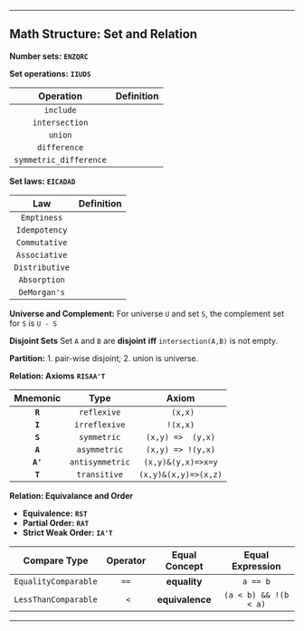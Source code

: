 ***
Math Structure: Set and Relation
----

**Number sets:** **`ENZQRC`**

**Set operations:**
**`IIUDS`**

| Operation | Definition |
|:---------:|:----------:|
| `include`              |
| `intersection`         |
| `union`                |
| `difference`           |
| `symmetric_difference` |

**Set laws:**
**`EICADAD`**

| Law | Definition |
|:---:|:----------:|
| `Emptiness`      |
| `Idempotency`    |
| `Commutative`    |
| `Associative`    |
| `Distributive`   |
| `Absorption`     |
| `DeMorgan's`     |


**Universe and Complement:** For universe `U` and set `S`, the complement set for `S` is `U - S`

**Disjoint Sets** Set `A` and `B` are **disjoint** **iff** `intersection(A,B)` is not empty.

**Partition:** 1. pair-wise disjoint; 2. union is universe.


**Relation: Axioms**
**`RISAA'T`**

|  Mnemonic  |      Type        |      Axiom             |
|:----------:|:----------------:|:----------------------:|
|  **`R`**   |     `reflexive`  |  ` (x,x)`              |
|  **`I`**   |   `irreflexive`  |  `!(x,x)`              |
|  **`S`**   |     `symmetric`  |  `(x,y) =>  (y,x)`     |
|  **`A`**   |    `asymmetric`  |  `(x,y) => !(y,x)`     |
|  **`A'`**  | `antisymmetric`  |  `(x,y)&(y,x)=>x=y`    |
|  **`T`**   |    `transitive`  |  `(x,y)&(x,y)=>(x,z)`  |


**Relation: Equivalance and Order**

* **Equivalence:** **`RST`**
* **Partial Order:** **`RAT`**
* **Strict Weak Order:** **`IA'T`**

|    Compare Type      | Operator |   Equal Concept   |    Equal Expression   |
|:--------------------:|:--------:|:-----------------:|:---------------------:|
| `EqualityComparable` |   `==`   | **equality**      | `a == b`              |
| `LessThanComparable` |   ` <`   | **equivalence**   | `(a < b) && !(b < a)` |

***

